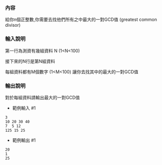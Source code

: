 ### 內容

給你n個正整數,你需要去找他們所有之中最大的一對GCD值 (greatest common divisor)

### 輸入說明

第一行為測資有幾組資料 N (1<N<100)

接下來的N行是第N組資料

每組資料都有M個數字 (1<M<100) 讓你去找其中的最大的一對GCD值

 

### 輸出說明

對於每組資料請輸出最大的一對GCD值

- 範例輸入 #1
```
3
10 20 30 40
7  5 12
125 15 25
```

- 範例輸出 #1
```
20
1
25
```